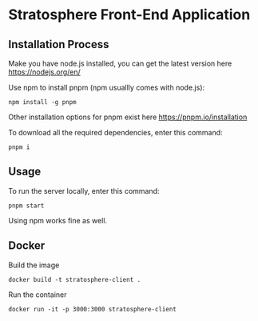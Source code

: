 # Stratosphere Front-End Application

## Installation Process

Make you have node.js installed, you can get the latest version here https://nodejs.org/en/

Use npm to install pnpm (npm usuallly comes with node.js):
```
npm install -g pnpm
```
Other installation options for pnpm exist here https://pnpm.io/installation

To download all the required dependencies, enter this command:
```
pnpm i
```

## Usage

To run the server locally, enter this command:
```
pnpm start
```
Using npm works fine as well.

## Docker
Build the image
```
docker build -t stratosphere-client .
```
Run the container
```
docker run -it -p 3000:3000 stratosphere-client
```